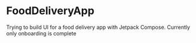 # FoodDeliveryApp
Trying to build UI for a food delivery app with Jetpack Compose. Currently only onboarding is complete

